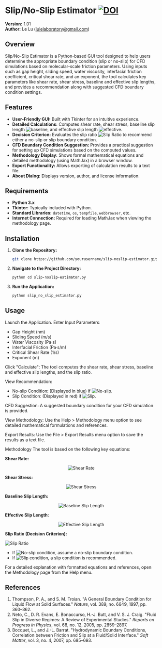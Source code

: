 # Slip/No-Slip Estimator     [![DOI](https://zenodo.org/badge/DOI/10.5281/zenodo.15045269.svg)](https://doi.org/10.5281/zenodo.15045269)

**Version:** 1.01  
**Author:** Le Lu ([lulelaboratory@gmail.com](mailto:lulelaboratory@gmail.com)) 

## Overview

Slip/No-Slip Estimator is a Python-based GUI tool designed to help users determine the appropriate boundary condition (slip or no-slip) for CFD simulations based on molecular-scale friction parameters. Using inputs such as gap height, sliding speed, water viscosity, interfacial friction coefficient, critical shear rate, and an exponent, the tool calculates key parameters like shear rate, shear stress, baseline and effective slip lengths, and provides a recommendation along with suggested CFD boundary condition settings.

## Features

- **User-Friendly GUI:** Built with Tkinter for an intuitive experience.
- **Detailed Calculations:** Computes shear rate, shear stress, baseline slip length ![baseline](https://latex.codecogs.com/svg.latex?b_0=\frac{\mu}{\lambda), and effective slip length ![effective](https://latex.codecogs.com/svg.latex?b_{\text{eff}}=b_0\left[1+\left(\frac{\gamma}{\gamma_c}\right)^m\right]).
- **Decision Criterion:** Evaluates the slip ratio ![Slip Ratio](https://latex.codecogs.com/svg.latex?\frac{b_{\text{eff}}}{h}) to recommend either a no-slip or slip boundary condition.
- **CFD Boundary Condition Suggestion:** Provides a practical suggestion for setting up CFD simulations based on the computed values.
- **Methodology Display:** Shows formal mathematical equations and detailed methodology (using MathJax) in a browser window.
- **Export Functionality:** Allows exporting of calculation results to a text file.
- **About Dialog:** Displays version, author, and license information.

## Requirements

- **Python 3.x**
- **Tkinter:** Typically included with Python.
- **Standard Libraries:** `datetime`, `os`, `tempfile`, `webbrowser`, etc.
- **Internet Connection:** Required for loading MathJax when viewing the methodology page.

## Installation

1. **Clone the Repository:**

   ```bash
   git clone https://github.com/yourusername/slip-noslip-estimator.git

2. **Navigate to the Project Directory:**

   ```bash
   python cd slip-noslip-estimator.py


3. **Run the Application:**

   ```bash
   python slip_no_slip_estimator.py

## Usage
Launch the Application.
Enter Input Parameters:
- Gap Height (nm)
- Sliding Speed (m/s)
- Water Viscosity (Pa·s)
- Interfacial Friction (Pa·s/m)
- Critical Shear Rate (1/s)
- Exponent (m)

Click "Calculate": The tool computes the shear rate, shear stress, baseline and effective slip lengths, and the slip ratio.

View Recommendation:
- No-slip Condition: (Displayed in blue) if ![No-slip](https://latex.codecogs.com/svg.latex?b_{\text{eff}}/h%20<%200.01).
- Slip Condition: (Displayed in red) if ![Slip](https://latex.codecogs.com/svg.latex?b_{\text{eff}}/h%20\ge%200.01).

CFD Suggestion: A suggested boundary condition for your CFD simulation is provided.

View Methodology: Use the Help > Methodology menu option to see detailed mathematical formulations and references.

Export Results: Use the File > Export Results menu option to save the results as a text file.

Methodology
The tool is based on the following key equations:

**Shear Rate:**

<p align="center">
  <img src="https://latex.codecogs.com/svg.latex?\gamma=\frac{U}{h}" alt="Shear Rate">
</p>

**Shear Stress:**

<p align="center">
  <img src="https://latex.codecogs.com/svg.latex?\tau=\mu\cdot\gamma" alt="Shear Stress">
</p>

**Baseline Slip Length:**

<p align="center">
  <img src="https://latex.codecogs.com/svg.latex?b_0=\frac{\mu}{\lambda}" alt="Baseline Slip Length">
</p>

**Effective Slip Length:**

<p align="center">
  <img src="https://latex.codecogs.com/svg.latex?b_{\text{eff}}=b_0\left[1+\left(\frac{\gamma}{\gamma_c}\right)^m\right]" alt="Effective Slip Length">
</p>

**Slip Ratio (Decision Criterion):**

![Slip Ratio](https://latex.codecogs.com/svg.latex?\text{Slip%20Ratio}=\frac{b_{\text{eff}}}{h})

- If ![No-slip condition](https://latex.codecogs.com/svg.latex?\frac{b_{\text{eff}}}{h}%20<%200.01), assume a no-slip boundary condition.
- If ![Slip condition](https://latex.codecogs.com/svg.latex?\frac{b_{\text{eff}}}{h}%20\ge%200.01), a slip condition is recommended.

For a detailed explanation with formatted equations and references, open the Methodology page from the Help menu.

## References
1. Thompson, P. A., and S. M. Troian. "A General Boundary Condition for Liquid Flow at Solid Surfaces." *Nature*, vol. 389, no. 6649, 1997, pp. 360–362.
2. Neto, C., D. R. Evans, E. Bonaccurso, H.-J. Butt, and V. S. J. Craig. "Fluid Slip in Diverse Regimes: A Review of Experimental Studies." *Reports on Progress in Physics*, vol. 68, no. 12, 2005, pp. 2859–2897.
3. Bocquet, L., and J.-L. Barrat. "Hydrodynamic Boundary Conditions, Correlation between Friction and Slip at a Fluid/Solid Interface." *Soft Matter*, vol. 3, no. 4, 2007, pp. 685–693.


